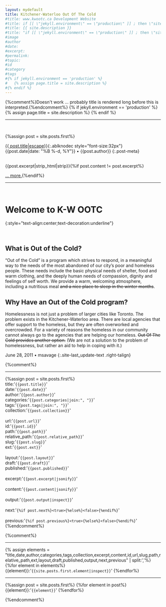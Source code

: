 ```yaml
---
layout: mydefault
title: Kitchener-Waterloo Out Of The Cold
#title: www.kwootc.ca Development Website
#title: if [[ \"jekyll.environment\" == \"production\" ]] ; then \"site.description\" ; fi
#title: {{ site.description }}
#title: "if [[ \"jekyll.environment\" == \"production\" ]] ; then \"site.description\" ; fi"
#image
#author
#date:
#excerpt:
#permalink:
#topic:
#id
#category
#tags
#{% if jekyll.environment == 'production' %}
#	{% assign page.title = site.description %}
#{% endif %}
---
```

{%comment%}Doesn't work ... probably title is rendered long before this is interpreted.{%endcomment%}
{% if jekyll.environment == 'production' %}
	{% assign page.title = site.description %}
{% endif %}


- - -

&nbsp;

{%assign post = site.posts.first%}

[{{ post.title|escape}}]({{post.url|relative_url}}){:.ablknodec style="font-size:32px"}
<br>{{post.date|date: "%B %-d, %Y"}} • {{post.author}}
{:.post-meta}

<br>{{post.excerpt|strip_html|strip}}{%if post.content != post.excerpt%}

[ ... more.]({{post.url|relative_url}} "Complete post."){%endif%}

---

&nbsp;


# Welcome to K-W OOTC
{:style="text-align:center;text-decoration:underline"}

&nbsp;

## **What is Out of the Cold?**

“Out of the Cold” is a program which strives to respond, in a meaningful way to the needs of the most abandoned of our city’s poor and homeless people. These needs include the basic physical needs of shelter, food and warm clothing, and the deeply human needs of compassion, dignity and feelings of self worth. We provide a warm, welcoming atmosphere, including a nutritious meal ~~and a nice place to sleep in the winter months~~.

## **Why Have an Out of the Cold program?**

Homelessness is not just a problem of larger cities like Toronto. The problem exists in the Kitchener-Waterloo area. There are local agencies that offer support to the homeless, but they are often overworked and overcrowded. For a variety of reasons the homeless in our community cannot always go to the agencies that are helping our homeless. ~~Out Of The Cold provides another option.~~ (We are not a solution to the problem of homelessness, but rather an aid to help in coping with it.)

June 28, 2011 • msavage
{:.site-last_update-text .right-talign}


{%comment%}

- - -

{%assign post = site.posts.first%}
<br>title:'```{{post.title}}```'
<br>date:'```{{post.date}}```'
<br>author:'```{{post.author}}```'
<br>categories:'```{{post.categories|join:", "}}```'
<br>tags:'```{{post.tags|join:", "}}```'
<br>collection:'```{{post.collection}}```'<br>
<br>url:'```{{post.url}}```'
<br>id:'```{{post.id}}```'
<br>path:'```{{post.path}}```'
<br>relative_path:'```{{post.relative_path}}```'
<br>slug:'```{{post.slug}}```'
<br>ext:'```{{post.ext}}```'<br>
<br>layout:'```{{post.layout}}```'
<br>draft:'```{{post.draft}}```'
<br>published:'```{{post.published}}```'<br>
<br>excerpt:'```{{post.excerpt|jsonify}}```'<br>
<br>content:'```{{post.content|jsonify}}```'<br>
<br>output:'```{{post.output|inspect}}```'<br>
<br>next:'```{%if post.next%}<true>{%else%}<false>{%endif%}```'<br>
<br>previous:'```{%if post.previous%}<true>{%else%}<false>{%endif%}```'
{%endcomment%}

{%comment%}

- - -

{% assign elements = "title,date,author,categories,tags,collection,excerpt,content,id,url,slug,path,relative_path,ext,layout,draft,published,output,next,previous" | split:','%}
{%for element in elements%}
{{element}}:'```{{site.posts.first.element|inspect}}```'
{%endfor%}

- - -

{%assign post = site.posts.first%}
{%for element in post%}
{{element}}:'```{{element}}```'
{%endfor%}

{%endcomment%}
